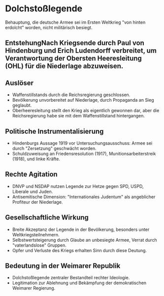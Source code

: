 # Dolchstoßlegende

Behauptung, die deutsche Armee sei im Ersten Weltkrieg "von hinten erdolcht" worden, nicht militärisch besiegt.

## EntstehungNach Kriegsende durch Paul von Hindenburg und Erich Ludendorff verbreitet, um Verantwortung der Obersten Heeresleitung (OHL) für die Niederlage abzuweisen.

## Auslöser

- Waffenstillstands durch die Reichsregierung geschlossen.
- Bevölkerung unvorbereitet auf Niederlage, durch Propaganda an Sieg geglaubt.
- Oberheeresleitung stellt den Krieg als eigentlich gewonnen dar, aber die Reichsregierung habe sie mit dem Waffenstillstand hintergangen.

## Politische Instrumentalisierung

- Hindenburgs Aussage 1919 vor Untersuchungsausschuss: Armee sei durch "Zersetzung" geschwächt worden.
- Schuldzuweisung an Friedensresolution (1917), Munitionsarbeiterstreik (1918), und linke Kräfte.

## Rechte Agitation

- DNVP und NSDAP nutzen Legende zur Hetze gegen SPD, USPD, Liberale und Juden.
- Antisemitische Dimension: "Internationales Judentum" als angeblicher Profiteur der Niederlage.

## Gesellschaftliche Wirkung

- Breite Akzeptanz der Legende in der Bevölkerung, besonders unter Weltkriegsteilnehmern.
- Selbstwertsteigerung durch Glaube an unbesiegte Armee, Verrat durch "vaterlandslose" Gruppen.
- Opfer und Verluste des Kriegs erhalten Sinn durch diese Deutung.

## Bedeutung in der Weimarer Republik

- Dolchstoßlegende zentraler Bestandteil rechter Ideologie.
- Legitimation zur Ablehnung und Bekämpfung der demokratischen Weimarer Regierung.
